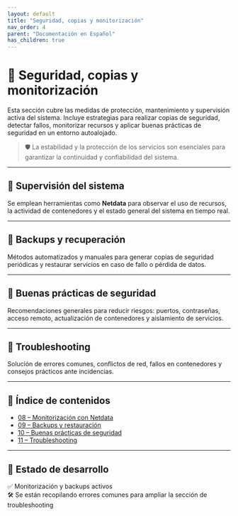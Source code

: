 ```yaml
---
layout: default
title: "Seguridad, copias y monitorización"
nav_order: 4
parent: "Documentación en Español"
has_children: true
---
```


# 🔐 Seguridad, copias y monitorización

Esta sección cubre las medidas de protección, mantenimiento y supervisión activa del sistema. Incluye estrategias para realizar copias de seguridad, detectar fallos, monitorizar recursos y aplicar buenas prácticas de seguridad en un entorno autoalojado.

> 🛡️ La estabilidad y la protección de los servicios son esenciales para garantizar la continuidad y confiabilidad del sistema.

---

## 🔎 Supervisión del sistema

Se emplean herramientas como **Netdata** para observar el uso de recursos, la actividad de contenedores y el estado general del sistema en tiempo real.

---

## 💾 Backups y recuperación

Métodos automatizados y manuales para generar copias de seguridad periódicas y restaurar servicios en caso de fallo o pérdida de datos.

---

## 🔐 Buenas prácticas de seguridad

Recomendaciones generales para reducir riesgos: puertos, contraseñas, acceso remoto, actualización de contenedores y aislamiento de servicios.

---

## 🧯 Troubleshooting

Solución de errores comunes, conflictos de red, fallos en contenedores y consejos prácticos ante incidencias.

---

## 📑 Índice de contenidos

- [08 – Monitorización con Netdata](08-monitorizacion.md)  
- [09 – Backups y restauración](09-backups.md)  
- [10 – Buenas prácticas de seguridad](10-seguridad.md)  
- [11 – Troubleshooting](11-troubleshooting.md)  

---

## 🧪 Estado de desarrollo

✅ Monitorización y backups activos  
🛠️ Se están recopilando errores comunes para ampliar la sección de troubleshooting
